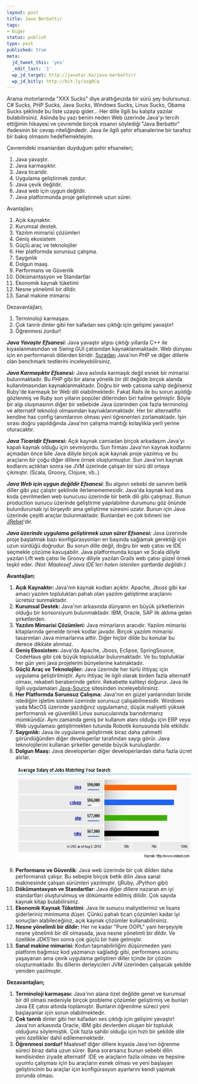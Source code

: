 ```yaml
---
layout: post
title: Java Berbattır
tags:
- Diğer
status: publish
type: post
published: true
meta:
  jd_tweet_this: 'yes'
  _edit_last: '1'
  wp_jd_target: http://javatar.bz/java-berbattir/
  wp_jd_bitly: http://bit.ly/azg0Cq
---
```

Arama motorlarında "XXX Sucks" diye arattığınızda bir sürü şey bulursunuz. C# Sucks, PHP Sucks, Java Sucks, Windows Sucks, Linux Sucks, Obama Sucks şeklinde bu liste uzayıp gider... Her dille ilgili bu kalıpta yazılar bulabilirsiniz. Aslında bu yazı benim neden Web üzerinde Java'yı tercih ettiğimin hikayesi ve çevremde birçok insanın söylediği "Java Berbattır" ifadesinin bir cevap niteliğindedir. Java ile ilgili şehir efsanalerine bir tarafsız bir bakış olmasını hedeflemekteyim.

Çevremdeki insanlardan duyduğum şehir efsaneleri;
<ol>
	<li>Java yavaştır.</li>
	<li>Java karmaşıktır.</li>
	<li>Java ticaridir.</li>
	<li>Uygulama geliştirmek zordur.</li>
	<li>Java çevik değildir.</li>
	<li>Java web için uygun değildir.</li>
	<li>Java platformunda proje geliştirmek uzun sürer.</li>
</ol>
Avantajları;
<ol>
	<li>Açık kaynaktır.</li>
	<li>Kurumsal destek.</li>
	<li>Yazılım mimarisi çözümleri</li>
	<li>Geniş ekosistem</li>
	<li>Güçlü araç ve teknolojiler</li>
	<li>Her platformda sorunsuz çalışma.</li>
	<li>Saygınlık</li>
	<li>Dolgun maaş.</li>
	<li>Performans ve Güvenlik</li>
	<li>Dökümantasyon ve Standartlar</li>
	<li>Ekonomik kaynak tüketimi</li>
	<li>Nesne yönelimli bir dildir.</li>
	<li>Sanal makine mimarisi</li>
</ol>
Dezavantajları;
<ol>
	<li>Terminoloji karmaşası.</li>
	<li>Çok tanrılı dinler gibi her kafadan ses çıktığı için gelişimi yavaştır!</li>
	<li>Öğrenmesi zordur!</li>
</ol>
<em><strong>Java Yavaştır Efsanesi:</strong></em> Java yavaştır algısı çıktığı yıllarda C++ ile kıyaslanmasından ve Swing GUI çatısından kaynaklanmaktadır. Web dünyası için en performanslı dillerden biridir. <a href="http://shootout.alioth.debian.org/u32/benchmark.php?test=all&amp;lang=php&amp;lang2=java">Şuradan</a> Java'nın PHP ve diğer dillerle olan benchmark testlerini inceleyebilirsiniz.

<strong><em>Java Karmaşıktır Efsanesi:</em></strong> Java aslında karmaşık değil esnek bir mimarisi bulunmaktadır. Bu PHP gibi bir alana yönelik bir dil değilde birçok alanda kullanılmasından kaynaklanmaktadır. Doğru bir web çatısına sahip değilseniz Ruby'de karmaşık bir Web dili olabilmektedir. Fakat Rails ile bu sorun aşıldığı gözlenmiş ve Ruby son yılların popüler dillerinden biri haline gelmiştir. Böyle bir algı oluşmasının diğer bir sebebide Java üzerinden çok fazla terminoloji ve alternatif teknoloji olmasından kaynaklanmaktadır. Her bir alternatifin kendine has config tanımlarının olması yeni öğrenenleri zorlamaktadır. İşin sırası doğru yapıldığında Java'nın çalışma mantığı kolaylıkla yerli yerine oturacaktır.

<em><strong>Java Ticaridir Efsanesi:</strong></em> Açık kaynak camiadan birçok arkadaşım Java'yı kapalı kaynak olduğu için sevmiyordu. Sun firması Java'nın kaynak kodlarını açmadan önce bile Java diliyle birçok açık kaynak proje yazılmış ve bu araçların bir çoğu diğer dillere örnek oluşturmuştur. Sun Java'nın kaynak kodlarını açtıktan sonra ise JVM üzerinde çalışan bir sürü dil ortaya çıkmıştır. (Scala, Groovy, Clojure, vb..)

<em><strong>Java Web için uygun değildir Efsanesi</strong></em>: Bu algının sebebi de sanırım betik diller gibi yaz çalıştır şeklinde ilerlenememesidir. Java'da kaynak kod ara koda çevrilmeden web sunucusu üzerinde bir betik dili gibi çalışmaz. Bunun production sunucu üzerinde geliştirme yapılabilme durumunu göz önünde bulundurursak iyi birşeydir ama geliştirme süresini uzatır. Bunun için Java üzerinde çeşitli araçlar bulunmaktadır. Bunlardan en çok bilineni ise <a href="http://www.zeroturnaround.com/jrebel/">JRebel</a>'dir.

<strong><em>Java üzerinde uygulama geliştirmek uzun sürer Efsanesi:</em></strong> Java üzerinde proje başlatmak bazı konfigürasyonları en başında sağlamak gerektiği için uzun sürdüğü doğrudur. Bu sorun dille değil, doğru bir web çatısı ve IDE seçmekle çözüme kavuşabilir. Java platformunda koşan ve Scala diliyle yazılan Lift web çatısı ile Groovy diliyle yazılan Grails web çatısı güzel örnek teşkil eder. <em>(Not: Maalesef Java IDE'leri halen istenilen şartlarda değildir.)</em>

<strong>Avantajları</strong>;
<ol>
	<li><strong>Açık Kaynaktır: </strong>Java'nın kaynak kodları açıktır. Apache, Jboss gibi kar amacı yazılım toplulukları pahalı olan yazılım geliştirme araçlarını ücretsiz sunmaktadır.</li>
	<li><strong>Kurumsal Destek: </strong>Java'nın arkasında dünyanın en büyük şirketlerinin olduğu bir konsorsiyum bulunmaktadır. IBM, Oracle, SAP ilk aklıma gelen şirketlerden.</li>
	<li><strong>Yazılım Mimarisi Çözümleri: </strong>Java mimarların aracıdır.<strong> </strong>Yazılım mimarisi kitaplarında genelde örnek kodlar javadır. Birçok yazılım mimarisi tasarımları Java mimarlarına aittir. Diğer hiçbir dilde bu konular bu derece dikkate alınmaz.<strong> </strong></li>
	<li><strong>Geniş Ekosistem: </strong>Java'da Apache, Jboss, Eclipse, SpringSource, CodeHaus gibi çok büyük topluluklar bulunmaktadır. Ve bu topluluklar her gün yeni java projelerini bünyelerine katmaktadır.</li>
	<li><strong>Güçlü Araç ve Teknolojiler:</strong> Java üzerinde her türlü ihtiyaç için uygulama geliştirilmiştir. Aynı ihtiyaç ile ilgili olarak birden fazla alternatif olması, rekabeti beraberinde getirir. Rekabette kaliteyi doğurur. Java ile ilgili uygulamaları <a href="http://www.java-source.net">Java-Source</a> sitesinden inceleyebilirsiniz.</li>
	<li><strong>Her Platformda Sorunsuz Çalışma:</strong> Java'nın en güzel yanlarından biride istediğim işletim sistemi üzerinde sorunsuz çalışabilmesidir. Windows yada MacOS üzerinde yazdığınız uygulamanız, düşük maliyetli yüksek performanslı ve güvenlikli Linux sunucularında barındırmanız mümkündür. Aynı zamanda geniş bir kullanım alanı olduğu için ERP veya Web uygulaması geliştirmekten tutunda Robotik konusunda bile etkilidir.</li>
	<li><strong>Saygınlık: </strong>Java ile uygulama geliştirmek biraz daha zahmetli göründüğünden diğer developerlar tarafından saygı görür. Java teknolojilerini kullanan şirketler genelde büyük kuruluşlardır.</li>
	<li><strong>Dolgun Maaş:</strong> Java developerları diğer developerlardan daha fazla ücret alırlar. <a href="/files/2010/08/java-salary.jpg"></a>
<p style="text-align: center;"><a href="http://www.indeed.com/salary?q1=java&amp;l1=&amp;q2=csharp&amp;l2=&amp;q3=php&amp;l3=&amp;q4=ruby&amp;l4=" target="new-page"><img class="alignnone size-full wp-image-47" title="java-salary" src="/files/2010/08/java-salary.jpg" alt="" width="616" height="257" /></a></p>
</li>
	<li><strong>Performans ve Güvenlik</strong>: Java web üzerinde bir çok dilden daha performanslı çalışır. Bu sebeple birçok betik dilin Java sanal makinesinde çalışan sürümleri yazılmıştır. (jRuby, JPython gibi)</li>
	<li><strong>Dökümantasyon ve Standartlar</strong>: Java diğer dillere nazaran en iyi standartları oluşturulmıuş ve dökümante edilmiş dilidir. Çok sayıda kaynak kitap bulabilirsiniz.</li>
	<li><strong>Ekonomik Kaynak Tüketimi</strong>: Java ile sunucu maliyetleriniz ve lisans giderleriniz minimuma düşer. Çünkü pahalı ticari çözümleri kadar iyi sonuçları alabileceğiniz, açık kaynak çözümler kullanabilirsiniz.</li>
	<li><strong>Nesne yönelimli bir dildir:</strong> Her ne kadar "Pure OOPL" yani herşeyiyle nesne yönelimli bir dil olmasada, java nesne yönelimli bir dildir. Ve özellikle JDK5'ten sonra çok güçlü bir hale gelmiştir.</li>
	<li><strong>Sanal makine mimarisi: </strong>Kodun<strong> </strong>taşınabilirliğini düşünmeden yani platform bağımsız kod yazmanızı sağladığı gibi, performans sorunu yaşayanan ama çevik uygulama geliştiren diller içinde bir çözüm oluşturmaktadır. Bu dillerin derleyicileri JVM üzerinden çalışacak şekilde yeniden yazılmıştır.</li>
</ol>
<strong>Dezavantajları;</strong>
<ol>
	<li><strong>Terminoloji karmaşası: </strong>Java'nın alana özel değilde genel ve kurumsal bir dil olması nedeniyle birçok probleme çözümler geliştirmiş ve bunları Java EE çatısı altında toplamıştır. Bunların öğrenilme süreci yeni başlayanlar için sorun olabilmektedir. <strong>
</strong></li>
	<li><strong>Çok tanrılı</strong> dinler gibi her kafadan ses çıktığı için gelişimi yavaştır! Java'nın arkasında Oracle, IBM gibi devlerden oluşan bir topluluk olduğunu söylemiştik. Çok fazla sahibi olduğu için hızlı bir şekilde dile yeni özellikler dahil edilememektedir.</li>
	<li><strong>Öğrenmesi zordur! </strong>Maalesef diğer dillere kıyasla Java'nın öğrenme süreci biraz daha uzun sürer. Bana sorarsanız bunun sebebi dilin kendisinden ziyade alternatif  IDE ve araçların fazla olması ve hepsine uyumlu çalışması için bu araçların esnek olması ve yeni başlayan geliştiricinin<strong> </strong>bu araçlar için konfigürasyon ayarlarını kendi yapmak zorunda olması.<strong>
</strong></li>
</ol>

